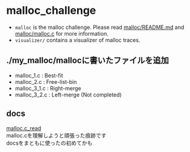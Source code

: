 # malloc_challenge

- `malloc` is the malloc challenge. Please read [malloc/README.md](./malloc/README.md) and [malloc/malloc.c](./malloc/malloc.c) for more information.
- `visualizer/` contains a visualizer of malloc traces.

## ./my_malloc/mallocに書いたファイルを追加
- malloc_1.c : Best-fit
- malloc_2.c : Free-list-bin
- malloc_3_1.c : Right-merge
- malloc_3_2.c : Left-merge (Not completed)

## docs  
[malloc.c_read](https://docs.google.com/document/d/1PRZYNnSy5D96JMQll1I48Utjnmvg6kKWUlQSpD6TKHg/edit)  
malloc.cを理解しようと頑張った痕跡です  
docsをまともに使ったの初めてかも